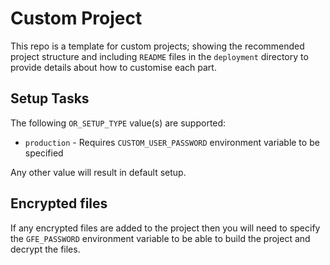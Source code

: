 # Custom Project
This repo is a template for custom projects; showing the recommended project structure and including `README` files in the `deployment` directory to provide details about how to customise each part.

## Setup Tasks
The following `OR_SETUP_TYPE` value(s) are supported:

* `production` - Requires `CUSTOM_USER_PASSWORD` environment variable to be specified 

Any other value will result in default setup.

## Encrypted files
If any encrypted files are added to the project then you will need to specify the `GFE_PASSWORD` environment variable to be able to build the project and decrypt the
files.
